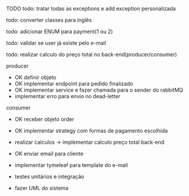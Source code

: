 

TODO
todo: tratar todas as exceptions e add exception personalizada

todo: converter classes para inglês

todo: adicionar ENUM para payment(1 ou 2)

todo: validar se user já existe pelo e-mail

todo: realizar calculo do preço total no back-end(producer/consumer)

producer

* OK definir objeto
* OK implementar endpoint para pedido finalizado
* OK implementar service e fazer chamada para o sender do rabbitMQ
* implementar erro para envio no dead-letter  

consumer

* OK receber objeto order
* OK implementar strategy com formas de pagamento escolhida
* realizar calculos -> implementar calculo preço total back-end
* OK enviar email para cliente
* implementar tymeleaf para template do e-mail


* testes unitários e integração
* fazer UML do sistema
